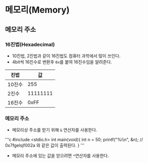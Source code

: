 # 메모리(Memory)

## 메모리 주소

### 16진법(Hexadecimal)

- 10진법, 2진법과 같이 16진법도 컴퓨터 과학에서 많이 쓰인다.
- 4bit씩 16진수로 변환후 `0x`를 붙여 16진수임을 알려준다.

| 진법 | 값 |
|---|---|
| 10진수  |  255 |
| 2진수  |  11111111 |
| 16진수 | 0xFF  |

### 메모리 주소

- 메모리상 주소를 받기 위해 `&` 연산자를 사용한다.

'''c
#include <stdio.h>
int main(void){
    int n = 50;
    printf("%i\n", &n);    // 0x7fgelsjf002a 와 같은 값이 출력된다.
}
'''

- 메모리 주소에 있는 값을 얻으려면 `*`연산자를 사용한다.

